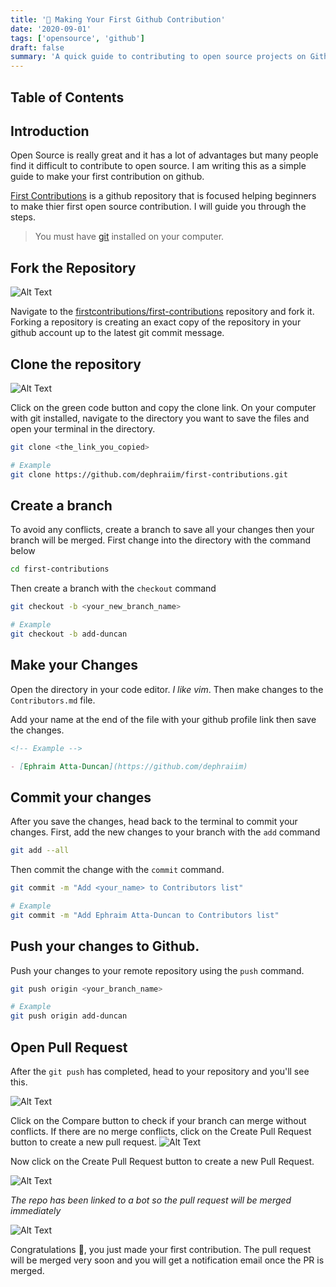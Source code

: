 ```yaml
---
title: '🦄 Making Your First Github Contribution'
date: '2020-09-01'
tags: ['opensource', 'github']
draft: false
summary: 'A quick guide to contributing to open source projects on Github'
---
```


## Table of Contents

<TOCInline toc={props.toc} exclude="Table of Contents" />

## Introduction

Open Source is really great and it has a lot of advantages but many people find it difficult to contribute to open source. I am writing this as a simple guide to make your first contribution on github.

[First Contributions](https://github.com/firstcontributions/first-contributions) is a github repository that is focused helping beginners to make thier first open source contribution. I will guide you through the steps.

> You must have [git](https://git-scm.com/) installed on your computer.

## Fork the Repository

![Alt Text](https://dev-to-uploads.s3.amazonaws.com/i/o20lxmsjawnv3haeg45g.png)

Navigate to the [firstcontributions/first-contributions](https://github.com/firstcontributions/first-contributions) repository and fork it. Forking a repository is creating an exact copy of the repository in your github account up to the latest git commit message.

## Clone the repository

![Alt Text](https://dev-to-uploads.s3.amazonaws.com/i/95r8bqqsnt0losag50b1.png)

Click on the green code button and copy the clone link.
On your computer with git installed, navigate to the directory you want to save the files and open your terminal in the directory.

```bash
git clone <the_link_you_copied>

# Example
git clone https://github.com/dephraiim/first-contributions.git
```

## Create a branch

To avoid any conflicts, create a branch to save all your changes then your branch will be merged.
First change into the directory with the command below

```bash
cd first-contributions
```

Then create a branch with the `checkout` command

```bash
git checkout -b <your_new_branch_name>

# Example
git checkout -b add-duncan
```

## Make your Changes

Open the directory in your code editor. _I like vim_. Then make changes to the `Contributors.md` file.

Add your name at the end of the file with your github profile link then save the changes.

```md
<!-- Example -->

- [Ephraim Atta-Duncan](https://github.com/dephraiim)
```

## Commit your changes

After you save the changes, head back to the terminal to commit your changes.
First, add the new changes to your branch with the `add` command

```bash
git add --all
```

Then commit the change with the `commit` command.

```bash
git commit -m "Add <your_name> to Contributors list"

# Example
git commit -m "Add Ephraim Atta-Duncan to Contributors list"
```

## Push your changes to Github.

Push your changes to your remote repository using the `push` command.

```bash
git push origin <your_branch_name>

# Example
git push origin add-duncan
```

## Open Pull Request

After the `git push` has completed, head to your repository and you'll see this.

![Alt Text](https://dev-to-uploads.s3.amazonaws.com/i/rnb1h7nyqsqrtjkhax75.png)

Click on the Compare button to check if your branch can merge without conflicts. If there are no merge conflicts, click on the Create Pull Request button to create a new pull request.
![Alt Text](https://dev-to-uploads.s3.amazonaws.com/i/wk1h1welym2kls94ki25.png)

Now click on the Create Pull Request button to create a new Pull Request.

![Alt Text](https://dev-to-uploads.s3.amazonaws.com/i/u4rnaeqa5bnqyccchhgt.png)

_The repo has been linked to a bot so the pull request will be merged immediately_

![Alt Text](https://dev-to-uploads.s3.amazonaws.com/i/2mld1g2k6fp2j3lxmyio.png)

Congratulations 🎉, you just made your first contribution. The pull request will be merged very soon and you will get a notification email once the PR is merged.
